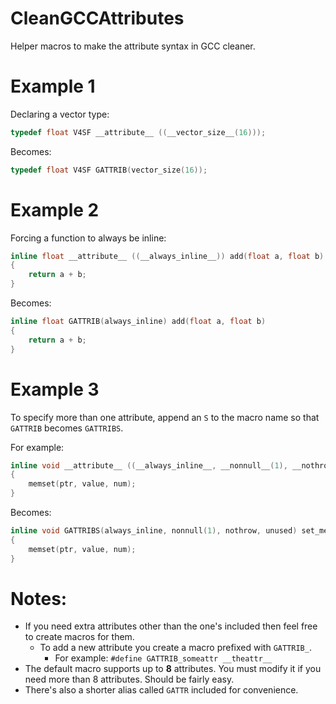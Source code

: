 # CleanGCCAttributes
Helper macros to make the attribute syntax in GCC cleaner.

# Example 1

Declaring a vector type:

```C
typedef float V4SF __attribute__ ((__vector_size__(16)));
```

Becomes:

```C
typedef float V4SF GATTRIB(vector_size(16));
```

# Example 2

Forcing a function to always be inline:
```C
inline float __attribute__ ((__always_inline__)) add(float a, float b)
{
    return a + b;
}
```

Becomes:
```C
inline float GATTRIB(always_inline) add(float a, float b)
{
    return a + b;
}
```

# Example 3

To specify more than one attribute, append an `S` to the macro name so that `GATTRIB` becomes `GATTRIBS`.

For example:
```C
inline void __attribute__ ((__always_inline__, __nonnull__(1), __nothrow__, __unused__)) set_memory(void * ptr, int value, size_t num)
{
    memset(ptr, value, num);
}
```

Becomes:
```C
inline void GATTRIBS(always_inline, nonnull(1), nothrow, unused) set_memory(void * ptr, int value, size_t num)
{
    memset(ptr, value, num);
}
```

# Notes:

* If you need extra attributes other than the one's included then feel free to create macros for them.
  * To add a new attribute you create a macro prefixed with `GATTRIB_`.
    * For example: `#define GATTRIB_someattr __theattr__`
* The default macro supports up to **8** attributes. You must modify it if you need more than 8 attributes. Should be fairly easy.
* There's also a shorter alias called `GATTR` included for convenience.
